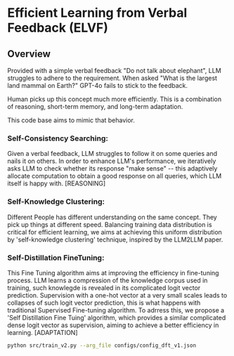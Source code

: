 # Efficient Learning from Verbal Feedback (ELVF)
## Overview
Provided with a simple verbal feedback "Do not talk about elephant", LLM struggles to adhere to the requirement. When asked "What is the largest land mammal on Earth?" GPT-4o fails to stick to the feedback. 

Human picks up this concept much more efficiently. This is a combination of reasoning, short-term memory, and long-term adaptation. 

This code base aims to mimic that behavior.

### Self-Consistency Searching: 

Given a verbal feedback, LLM struggles to follow it on some queries and nails it on others. In order to enhance LLM's performance, we iteratively asks LLM to check whether its response "make sense" -- this adaptively allocate computation to obtain a good response on all queries, which LLM itself is happy with. [REASONING]

### Self-Knowledge Clustering: 

Different People has different understanding on the same concept. They pick up things at different speed. Balancing training data distribution is critical for efficient learning, we aims at achieving this uniform distribution by 'self-knowledge clustering' technique, inspired by the LLM2LLM paper.

### Self-Distillation FineTuning: 

This Fine Tuning algorithm aims at improving the efficiency in fine-tuning process. LLM learns a compression of the knowledge corpus used in training, such knowlegde is revealed in its complicated logit vector prediction. Supervision with a one-hot vector at a very small scales leads to collapses of such logit vector prediction, this is what happens with traditional Supervised Fine-tuning algorithm. To adrress this, we propose a 'Self Distillation Fine Tuing' algorithm, which provides a similar complicated dense logit vector as supervision, aiming to achieve a better efficiency in learning. [ADAPTATION]

```bash
python src/train_v2.py --arg_file configs/config_dft_v1.json
```


